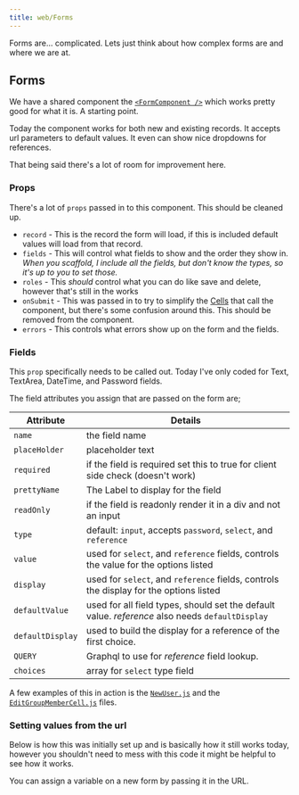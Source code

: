 ```yaml
---
title: web/Forms
---
```


Forms are... complicated.  Lets just think about how complex forms are and where we are at.

## Forms

We have a shared component the [`<FormComponent />`](https://github.com/tskrio/tskr/blob/main/web/src/components/FormComponent/FormComponent.js) which works pretty good for what it is.  A starting point.  

Today the component works for both new and existing records.  It accepts url parameters to default values.  It even can show nice dropdowns for references.  

That being said there's a lot of room for improvement here.

### Props

There's a lot of `props` passed in to this component.  This should be cleaned up.

- `record` - This is the record the form will load, if this is included default values will load from that record.
- `fields` - This will control what fields to show and the order they show in. *When you scaffold, I include all the fields, but don't know the types, so it's up to you to set those.*
- `roles` - This *should* control what you can do like save and delete, however that's still in the works
- `onSubmit` - This was passed in to try to simplify the [Cells](/docs/web/cells) that call the component, but there's some confusion around this.  This should be removed from the component.
- `errors` - This controls what errors show up on the form and the fields.

### Fields

This `prop` specifically needs to be called out.  Today I've only coded for Text, TextArea, DateTime, and Password fields.

The field attributes you assign that are passed on the form are;

| Attribute        | Details |
| ---------------- | ------- |
| `name`           | the field name |
| `placeHolder`    | placeholder text |
| `required`       | if the field is required set this to true for client side check (doesn't work) |
| `prettyName`     | The Label to display for the field |
| `readOnly`       | if the field is readonly render it in a div and not an input |
| `type`           | default: `input`, accepts `password`, `select`, and `reference` |
| `value`          | used for `select`, and `reference` fields, controls the value for the options listed |
| `display`        | used for `select`, and `reference` fields, controls the display for the options listed |
| `defaultValue`   | used for all field types, should set the default value.  *reference* also needs `defaultDisplay` |
| `defaultDisplay` | used to build the display for a reference of the first choice. |
| `QUERY`          | Graphql to use for *reference* field lookup. |
| `choices`        | array for `select` type field |

A few examples of this in action is the [`NewUser.js`](https://github.com/tskrio/tskr/blob/main/web/src/components/User/NewUser/NewUser.js) and the [`EditGroupMemberCell.js`](https://github.com/tskrio/tskr/blob/main/web/src/components/User/EditGroupMemberCell/EditGroupMember.js) files.
### Setting values from the url

Below is how this was initially set up and is basically how it still works today, however you shouldn't need to mess with this code it might be helpful to see how it works.

You can assign a variable on a new form by passing it in the URL.